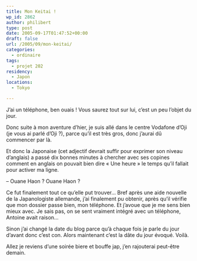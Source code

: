 ```yaml
---
title: Mon Keitai !
wp_id: 2862
author: philibert
type: post
date: 2005-09-17T01:47:52+00:00
draft: false
url: /2005/09/mon-keitai/
categories:
  - ordinaire
tags:
  - projet 202
residency:
  - Japon
locations:
  - Tokyo

---
```

J&rsquo;ai un téléphone, ben ouais ! Vous saurez tout sur lui, c&rsquo;est un peu l&rsquo;objet du jour.
  
Donc suite à mon aventure d&rsquo;hier, je suis allé dans le centre Vodafone d&rsquo;Oji (je vous ai parlé d&rsquo;Oji ?), parce qu&rsquo;il est très gros, donc j&rsquo;aurai dû commencer par là. 

Et donc la Japonaise (cet adjectif devrait suffir pour exprimer son niveau d&rsquo;anglais) a passé dix bonnes minutes à chercher avec ses copines comment en anglais on pouvait bien dire « Une heure » le temps qu&rsquo;il fallait pour activer ma ligne.
  
&#8211; Ouane Haon ? Ouane Haon ?
  
Ce fut finalement tout ce qu&rsquo;elle put trouver&#8230; Bref après une aide nouvelle de la Japanologiste allemande, j&rsquo;ai finalement pu obtenir, après qu&rsquo;il vérifie que mon dossier passe bien, mon téléphone. Et j&rsquo;avoue que je me sens bien mieux avec. Je sais pas, on se sent vraiment intégré avec un téléphone, Antoine avait raison&#8230;

Sinon j&rsquo;ai changé la date du blog parce qu&rsquo;à chaque fois je parle du jour d&rsquo;avant donc c&rsquo;est con. Alors maintenant c&rsquo;est la dâte du jour évoqué. Voilà.
  
Allez je reviens d&rsquo;une soirée biere et bouffe jap, j&rsquo;en rajouterai peut-être demain.